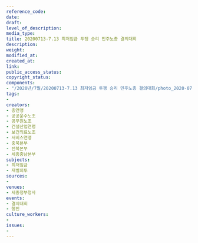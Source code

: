 ```yaml
---
reference_code: 
date: 
draft: 
level_of_description: 
media_type: 
title: 20200713-7.13 최저임금 투쟁 승리 민주노총 결의대회
description: 
weight: 
modified_at: 
created_at: 
link: 
public_access_status: 
copyright_status: 
components:
- "/2020년/7월/20200713-7.13 최저임금 투쟁 승리 민주노총 결의대회/photo_2020-07-13_19-01-51.jpg"
tags:
- 
creators:
- 총연맹
- 공공운수노조
- 공무원노조
- 건설산업연맹
- 보건의료노조
- 서비스연맹
- 충북본부
- 전북본부
- 세종충남본부
subjects:
- 최저임금
- 재벌외투
sources:
- 
venues:
- 세종정부청사
events:
- 결의대회
- 행진
culture_workers:
- 
issues:
- 
---
```

